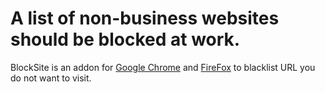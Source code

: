 # A list of non-business websites should be blocked at work.

BlockSite is an addon for [Google
Chrome](https://chrome.google.com/webstore/detail/block-site/eiimnmioipafcokbfikbljfdeojpcgbh?hl=en) and
[FireFox](https://addons.mozilla.org/en-US/firefox/addon/blocksite/) to blacklist URL you do not want to visit.
